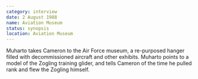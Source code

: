 ```yaml
---
category: interview
date: 2 August 1988
name: Aviation Museum
status: synopsis
location: Aviation Museum
---
```

Muharto takes Cameron to the Air Force museum, a re-purposed hanger filled with decommissioned aircraft and other exhibits. Muharto points to a model of the Zogling training glider, and tells Cameron of  the time he pulled rank and flew the Zogling himself.

